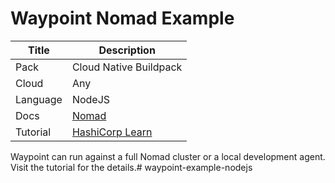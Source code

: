 # Waypoint Nomad Example

|Title|Description|
|---|---|
|Pack|Cloud Native Buildpack|
|Cloud|Any|
|Language|NodeJS|
|Docs|[Nomad](https://www.waypointproject.io/plugins/nomad)|
|Tutorial|[HashiCorp Learn](https://learn.hashicorp.com/tutorials/waypoint/get-started-nomad)|

Waypoint can run against a full Nomad cluster or a local development agent. Visit the tutorial for the details.# waypoint-example-nodejs
